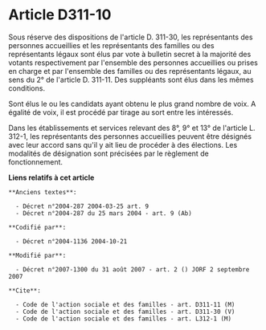 # Article D311-10

Sous réserve des dispositions de l'article D. 311-30, les représentants des personnes accueillies et les représentants des
familles ou des représentants légaux sont élus par vote à bulletin secret à la majorité des votants respectivement par
l'ensemble des personnes accueillies ou prises en charge et par l'ensemble des familles ou des représentants légaux, au sens
du 2° de l'article D. 311-11. Des suppléants sont élus dans les mêmes conditions.

Sont élus le ou les candidats ayant obtenu le plus grand nombre de voix. A égalité de voix, il est procédé par tirage au sort
entre les intéressés.

Dans les établissements et services relevant des 8°, 9° et 13° de l'article L. 312-1, les représentants des personnes
accueillies peuvent être désignés avec leur accord sans qu'il y ait lieu de procéder à des élections. Les modalités de
désignation sont précisées par le règlement de fonctionnement.

**Liens relatifs à cet article**

	**Anciens textes**:

	  - Décret n°2004-287 2004-03-25 art. 9
	  - Décret n°2004-287 du 25 mars 2004 - art. 9 (Ab)

	**Codifié par**:

	  - Décret n°2004-1136 2004-10-21

	**Modifié par**:

	  - Décret n°2007-1300 du 31 août 2007 - art. 2 () JORF 2 septembre 2007

	**Cite**:

	  - Code de l'action sociale et des familles - art. D311-11 (M)
	  - Code de l'action sociale et des familles - art. D311-30 (V)
	  - Code de l'action sociale et des familles - art. L312-1 (M)
